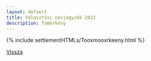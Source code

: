 ```yaml
---
layout: default
title: Választási névjegyzék 2022
description: Tömörkény
---
```


{% include settlementHTMLs/Tooxmooxrkeeny.html %}

[Vissza](./)